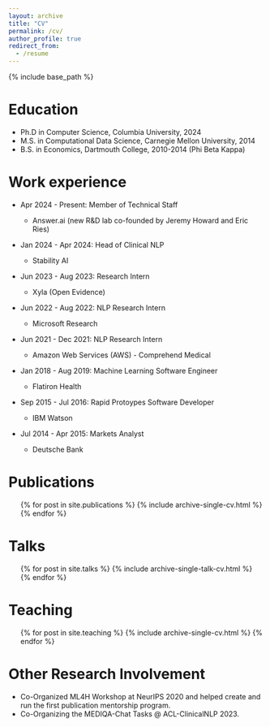 ```yaml
---
layout: archive
title: "CV"
permalink: /cv/
author_profile: true
redirect_from:
  - /resume
---
```


{% include base_path %}

Education
======
* Ph.D in Computer Science, Columbia University, 2024
* M.S. in Computational Data Science, Carnegie Mellon University, 2014
* B.S. in Economics, Dartmouth College, 2010-2014 (Phi Beta Kappa)

Work experience
======
* Apr 2024 - Present: Member of Technical Staff
  * Answer.ai (new R&D lab co-founded by Jeremy Howard and Eric Ries)

* Jan 2024 - Apr 2024: Head of Clinical NLP
  * Stability AI

* Jun 2023 - Aug 2023: Research Intern
  * Xyla (Open Evidence)

* Jun 2022 - Aug 2022: NLP Research Intern
  * Microsoft Research

* Jun 2021 - Dec 2021: NLP Research Intern
  * Amazon Web Services (AWS) - Comprehend Medical

* Jan 2018 - Aug 2019: Machine Learning Software Engineer
  * Flatiron Health

* Sep 2015 - Jul 2016: Rapid Protoypes Software Developer
  * IBM Watson

* Jul 2014 - Apr 2015: Markets Analyst 
  * Deutsche Bank

Publications
======
  <ul>{% for post in site.publications %}
    {% include archive-single-cv.html %}
  {% endfor %}</ul>
  
Talks
======
  <ul>{% for post in site.talks %}
    {% include archive-single-talk-cv.html %}
  {% endfor %}</ul>
  
Teaching
======
  <ul>{% for post in site.teaching %}
    {% include archive-single-cv.html %}
  {% endfor %}</ul>
  
Other Research Involvement
======
* Co-Organized ML4H Workshop at NeurIPS 2020 and helped create and run the first publication mentorship program.
* Co-Organizing the MEDIQA-Chat Tasks @ ACL-ClinicalNLP 2023.

